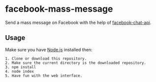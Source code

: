 # facebook-mass-message

Send a mass message on Facebook with the help of [facebook-chat-api](https://github.com/Schmavery/facebook-chat-api).

## Usage

Make sure you have [Node.js](https://nodejs.org) installed then:
```
1. Clone or download this repository.
2. Make sure the current directory is the downloaded repository.
3. npm install
4. node index
5. Have fun with the web interface.
```